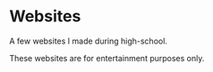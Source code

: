 # Websites
A few websites I made during high-school.

These websites are for entertainment purposes only.
